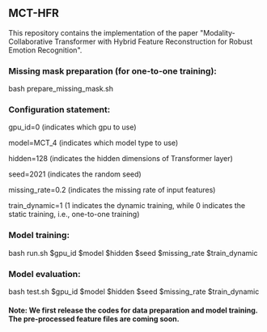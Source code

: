 ## MCT-HFR

This repository contains the implementation of the paper "Modality-Collaborative Transformer with Hybrid Feature Reconstruction for Robust Emotion Recognition". 

### Missing mask preparation (for one-to-one training):

bash prepare_missing_mask.sh

### Configuration statement:

gpu_id=0 (indicates which gpu to use) 

model=MCT_4 (indicates which model type to use)

hidden=128 (indicates the hidden dimensions of Transformer layer)

seed=2021 (indicates the random seed)

missing_rate=0.2 (indicates the missing rate of input features)

train_dynamic=1 (1 indicates the dynamic training, while 0 indicates the static training, i.e., one-to-one training)

### Model training:

bash run.sh $gpu_id $model $hidden $seed $missing_rate $train_dynamic 

### Model evaluation:

bash test.sh $gpu_id $model $hidden $seed $missing_rate $train_dynamic 

#### Note: We first release the codes for data preparation and model training. The pre-processed feature files are coming soon.


